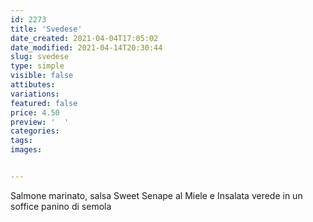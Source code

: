 ```yaml
---
id: 2273
title: 'Svedese'
date_created: 2021-04-04T17:05:02
date_modified: 2021-04-14T20:30:44
slug: svedese
type: simple
visible: false
attibutes: 
variations:
featured: false
price: 4.50
preview: '  '
categories: 
tags: 
images: 


---
```


<p>Salmone marinato, salsa Sweet Senape al Miele e Insalata verede in un soffice panino di semola</p>


